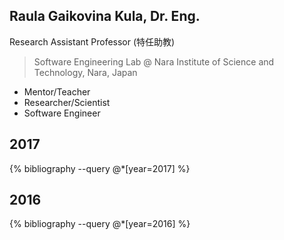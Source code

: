 ## Raula Gaikovina Kula, Dr. Eng.

Research Assistant Professor (特任助教)
> Software Engineering Lab @ Nara Institute of Science and Technology, Nara, Japan


* Mentor/Teacher
* Researcher/Scientist
* Software Engineer

## 2017
{% bibliography --query @*[year=2017] %}
## 2016
{% bibliography --query @*[year=2016] %}
